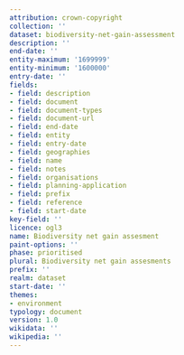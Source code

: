 ```yaml
---
attribution: crown-copyright
collection: ''
dataset: biodiversity-net-gain-assessment
description: ''
end-date: ''
entity-maximum: '1699999'
entity-minimum: '1600000'
entry-date: ''
fields:
- field: description
- field: document
- field: document-types
- field: document-url
- field: end-date
- field: entity
- field: entry-date
- field: geographies
- field: name
- field: notes
- field: organisations
- field: planning-application
- field: prefix
- field: reference
- field: start-date
key-field: ''
licence: ogl3
name: Biodiversity net gain assesment
paint-options: ''
phase: prioritised
plural: Biodiversity net gain assesments
prefix: ''
realm: dataset
start-date: ''
themes:
- environment
typology: document
version: 1.0
wikidata: ''
wikipedia: ''
---
```

